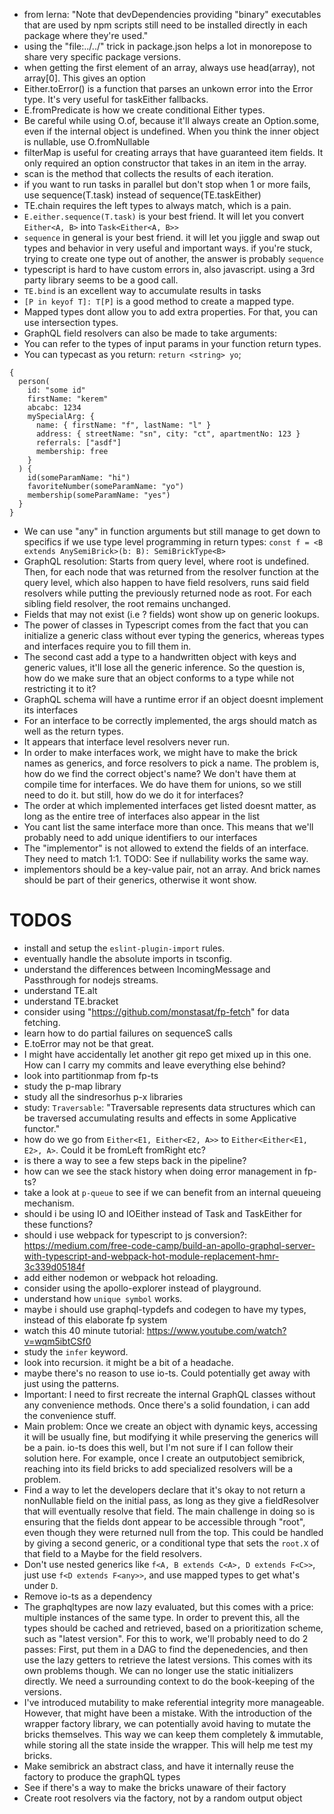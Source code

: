 - from lerna: "Note that devDependencies providing "binary" executables that are used by npm scripts still need to be installed directly in each package where they're used."
- using the "file:../../" trick in package.json helps a lot in monorepose to share very specific package versions.
- when getting the first element of an array, always use head(array), not array[0]. This gives an option<item>
- Either.toError() is a function that parses an unkown error into the Error type. It's very useful for taskEither fallbacks.
- E.fromPredicate is how we create conditional Either types.
- Be careful while using O.of, because it'll always create an Option.some, even if the internal object is undefined. When you think the inner object is nullable, use O.fromNullable
- filterMap is useful for creating arrays that have guaranteed item fields. It only required an option constructor that takes in an item in the array.
- scan is the method that collects the results of each iteration.
- if you want to run tasks in parallel but don't stop when 1 or more fails, use sequence(T.task) instead of sequence(TE.taskEither)
- TE.chain requires the left types to always match, which is a pain.
- `E.either.sequence(T.task)` is your best friend. It will let you convert `Either<A, B>` into `Task<Either<A, B>>`
- `sequence` in general is your best friend. it will let you jiggle and swap out types and behavior in very useful and important ways. if you're stuck, trying to create one type out of another, the answer is probably `sequence`
- typescript is hard to have custom errors in, also javascript. using a 3rd party library seems to be a good call.
- `TE.bind` is an excellent way to accumulate results in tasks
- `[P in keyof T]: T[P]` is a good method to create a mapped type.
- Mapped types dont allow you to add extra properties. For that, you can use intersection types.
- GraphQL field resolvers can also be made to take arguments:
- You can refer to the types of input params in your function return types.
- You can typecast as you return: `return <string> yo`;

```gql
{
  person(
    id: "some id"
    firstName: "kerem"
    abcabc: 1234
    mySpecialArg: {
      name: { firstName: "f", lastName: "l" }
      address: { streetName: "sn", city: "ct", apartmentNo: 123 }
      referrals: ["asdf"]
      membership: free
    }
  ) {
    id(someParamName: "hi")
    favoriteNumber(someParamName: "yo")
    membership(someParamName: "yes")
  }
}
```

- We can use "any" in function arguments but still manage to get down to specifics if we use type level programming in return types: `const f = <B extends AnySemiBrick>(b: B): SemiBrickType<B>`
- GraphQL resolution: Starts from query level, where root is undefined. Then, for each node that was returned from the resolver function at the query level, which also happen to have field resolvers, runs said field resolvers while putting the previously returned node as root. For each sibling field resolver, the root remains unchanged.
- Fields that may not exist (i.e ? fields) wont show up on generic lookups.
- The power of classes in Typescript comes from the fact that you can initialize a generic class without ever typing the generics, whereas types and interfaces require you to fill them in.
- The second cast add a type to a handwritten object with keys and generic values, it'll lose all the generic inference. So the question is, how do we make sure that an object conforms to a type while not restricting it to it?
- GraphQL schema will have a runtime error if an object doesnt implement its interfaces
- For an interface to be correctly implemented, the args should match as well as the return types.
- It appears that interface level resolvers never run.
- In order to make interfaces work, we might have to make the brick names as generics, and force resolvers to pick a name. The problem is, how do we find the correct object's name? We don't have them at compile time for interfaces. We do have them for unions, so we still need to do it.
  but still, how do we do it for interfaces?
- The order at which implemented interfaces get listed doesnt matter, as long as the entire tree of interfaces also appear in the list
- You cant list the same interface more than once. This means that we'll probably need to add unique identifiers to our interfaces
- The "implementor" is not allowed to extend the fields of an interface. They need to match 1:1. TODO: See if nullability works the same way.
- implementors should be a key-value pair, not an array. And brick names should be part of their generics, otherwise it wont show.

# TODOS

- install and setup the `eslint-plugin-import` rules.
- eventually handle the absolute imports in tsconfig.
- understand the differences between IncomingMessage and Passthrough for nodejs streams.
- understand TE.alt
- understand TE.bracket
- consider using "https://github.com/monstasat/fp-fetch" for data fetching.
- learn how to do partial failures on sequenceS calls
- E.toError may not be that great.
- I might have accidentally let another git repo get mixed up in this one. How can I carry my commits and leave everything else behind?
- look into partitionmap from fp-ts
- study the p-map library
- study all the sindresorhus p-x libraries
- study: `Traversable`: "Traversable represents data structures which can be traversed accumulating results and effects in some Applicative functor."
- how do we go from `Either<E1, Either<E2, A>>` to `Either<Either<E1, E2>, A>`. Could it be fromLeft fromRight etc?
- is there a way to see a few steps back in the pipeline?
- how can we see the stack history when doing error management in fp-ts?
- take a look at `p-queue` to see if we can benefit from an internal queueing mechanism.
- should i be using IO and IOEither instead of Task and TaskEither for these functions?
- should i use webpack for typescript to js conversion?: https://medium.com/free-code-camp/build-an-apollo-graphql-server-with-typescript-and-webpack-hot-module-replacement-hmr-3c339d05184f
- add either nodemon or webpack hot reloading.
- consider using the apollo-explorer instead of playground.
- understand how `unique symbol` works.
- maybe i should use graphql-typdefs and codegen to have my types, instead of this elaborate fp system
- watch this 40 minute tutorial: https://www.youtube.com/watch?v=wqm5ibtCSf0
- study the `infer` keyword.
- look into recursion. it might be a bit of a headache.
- maybe there's no reason to use io-ts. Could potentially get away with just using the patterns.
- Important: I need to first recreate the internal GraphQL classes without any convenience methods. Once there's a solid foundation, i can add the convenience stuff.
- Main problem: Once we create an object with dynamic keys, accessing it will be usually fine, but modifying it while preserving the generics will be a pain. io-ts does this well, but I'm not sure if I can follow their solution here. For example, once I create an outputobject semibrick, reaching into its field bricks to add specialized resolvers will be a problem.
- Find a way to let the developers declare that it's okay to not return a nonNullable field on the initial pass, as long as they give a fieldResolver that will eventually resolve that field. The main challenge in doing so is ensuring that the fields dont appear to be accessible through "root", even though they were returned null from the top. This could be handled by giving a second generic, or a conditional type that sets the `root.X` of that field to a Maybe<X> for the field resolvers.
- Don't use nested generics like `f<A, B extends C<A>, D extends F<C>>`, just use `f<D extends F<any>>`, and use mapped types to get what's under `D`.
- Remove io-ts as a dependency
- The graphqltypes are now lazy evaluated, but this comes with a price: multiple instances of the same type. In order to prevent this, all the types should be cached and retrieved, based on a prioritization scheme, such as "latest version". For this to work, we'll probably need to do 2 passes: First, put them in a DAG to find the depenedencies, and then use the lazy getters to retrieve the latest versions. This comes with its own problems though. We can no longer use the static initializers directly. We need a surrounding context to do the book-keeping of the versions.
- I've introduced mutability to make referential integrity more manageable. However, that might have been a mistake. With the introduction of the wrapper factory library, we can potentially avoid having to mutate the bricks themselves. This way we can keep them completely & immutable, while storing all the state inside the wrapper. This will help me test my bricks.
- Make semibrick an abstract class, and have it internally reuse the factory to produce the graphQL types
- See if there's a way to make the bricks unaware of their factory
- Create root resolvers via the factory, not by a random output object
